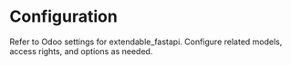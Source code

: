 # Configuration

Refer to Odoo settings for extendable_fastapi. Configure related models, access rights, and options as needed.

